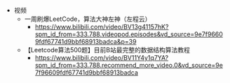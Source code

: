 - 视频
    - 一周刷爆LeetCode，算法大神左神（左程云）
        - https://www.bilibili.com/video/BV13g41157hK?spm_id_from=333.788.videopod.episodes&vd_source=9e7f96609fdf67741d9bbf68913badca&p=39
    - 【Leetcode算法500题】目前B站最完整的数据结构算法教程
        - https://www.bilibili.com/video/BV11Y4y1q7YA?spm_id_from=333.788.recommend_more_video.0&vd_source=9e7f96609fdf67741d9bbf68913badca